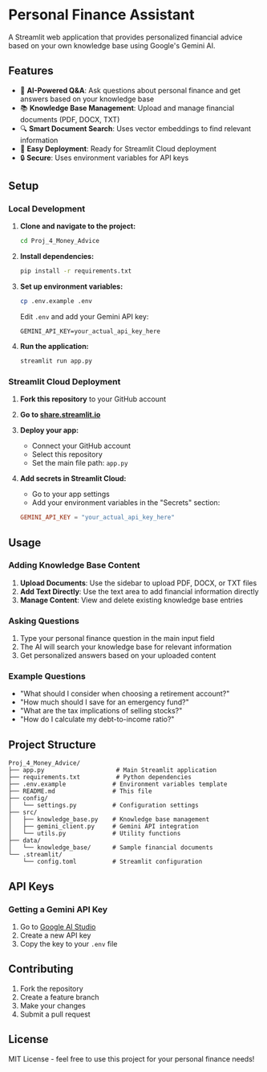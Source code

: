 # Personal Finance Assistant

A Streamlit web application that provides personalized financial advice based on your own knowledge base using Google's Gemini AI.

## Features

- 🤖 **AI-Powered Q&A**: Ask questions about personal finance and get answers based on your knowledge base
- 📚 **Knowledge Base Management**: Upload and manage financial documents (PDF, DOCX, TXT)
- 🔍 **Smart Document Search**: Uses vector embeddings to find relevant information
- 🚀 **Easy Deployment**: Ready for Streamlit Cloud deployment
- 🔒 **Secure**: Uses environment variables for API keys

## Setup

### Local Development

1. **Clone and navigate to the project:**
   ```bash
   cd Proj_4_Money_Advice
   ```

2. **Install dependencies:**
   ```bash
   pip install -r requirements.txt
   ```

3. **Set up environment variables:**
   ```bash
   cp .env.example .env
   ```
   Edit `.env` and add your Gemini API key:
   ```
   GEMINI_API_KEY=your_actual_api_key_here
   ```

4. **Run the application:**
   ```bash
   streamlit run app.py
   ```

### Streamlit Cloud Deployment

1. **Fork this repository** to your GitHub account

2. **Go to [share.streamlit.io](https://share.streamlit.io)**

3. **Deploy your app:**
   - Connect your GitHub account
   - Select this repository
   - Set the main file path: `app.py`

4. **Add secrets in Streamlit Cloud:**
   - Go to your app settings
   - Add your environment variables in the "Secrets" section:
   ```toml
   GEMINI_API_KEY = "your_actual_api_key_here"
   ```

## Usage

### Adding Knowledge Base Content

1. **Upload Documents**: Use the sidebar to upload PDF, DOCX, or TXT files
2. **Add Text Directly**: Use the text area to add financial information directly
3. **Manage Content**: View and delete existing knowledge base entries

### Asking Questions

1. Type your personal finance question in the main input field
2. The AI will search your knowledge base for relevant information
3. Get personalized answers based on your uploaded content

### Example Questions

- "What should I consider when choosing a retirement account?"
- "How much should I save for an emergency fund?"
- "What are the tax implications of selling stocks?"
- "How do I calculate my debt-to-income ratio?"

## Project Structure

```
Proj_4_Money_Advice/
├── app.py                    # Main Streamlit application
├── requirements.txt          # Python dependencies
├── .env.example             # Environment variables template
├── README.md                # This file
├── config/
│   └── settings.py          # Configuration settings
├── src/
│   ├── knowledge_base.py    # Knowledge base management
│   ├── gemini_client.py     # Gemini API integration
│   └── utils.py             # Utility functions
├── data/
│   └── knowledge_base/      # Sample financial documents
└── .streamlit/
    └── config.toml          # Streamlit configuration
```

## API Keys

### Getting a Gemini API Key

1. Go to [Google AI Studio](https://makersuite.google.com/app/apikey)
2. Create a new API key
3. Copy the key to your `.env` file

## Contributing

1. Fork the repository
2. Create a feature branch
3. Make your changes
4. Submit a pull request

## License

MIT License - feel free to use this project for your personal finance needs! 